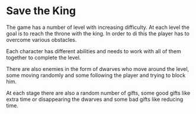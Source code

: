 # Save the King

The game has a number of level with increasing difficulty.
At each level the goal is to reach the throne with the king. 
In order to di this the player has to overcome various obstacles.

Each character has different abilities and needs to work with all of them together to complete the level.


There are also enemies in the form of dwarves who move around the level, some moving randomly and some following the player and trying to block him.


At each stage there are also a random number of gifts, some good gifts like extra time or disappearing the dwarves and some bad gifts like reducing time.
